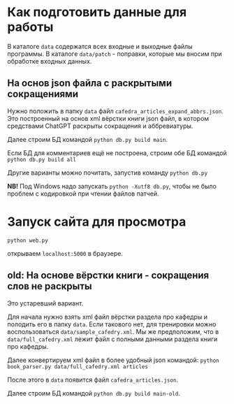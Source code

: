 # Как подготовить данные для работы

В каталоге `data` содержатся всех входные и выходные файлы программы. В каталоге `data/patch` - поправки, которые мы вносим при обработке входных данных.


## На основ json файла с раскрытыми сокращениями
Нужно положить в папку `data` файл `cafedra_articles_expand_abbrs.json`.
Это построенный на основ xml вёрстки книги json файл, в котором средствами ChatGPT раскрыты сокращения и аббревиатуры.

Далее строим БД командой
```python db.py build main```.

Если БД для комментариев ещё не построена, строим обе БД командой
```python db.py build all```

Другие варианты можно почитать, запустив команду
```python db.py```

**NB!** Под Windows надо запускать `python -Xutf8 db.py`, чтобы не было проблем с кодировкой при чтении файлов патчей.

# Запуск сайта для просмотра
```python web.py```

открываем `localhost:5000` в браузере.


## old: На основе вёрстки книги - сокращения слов не раскрыты
Это устаревший вариант.

Для начала нужно взять xml файл вёрстки раздела про кафедры и полодить его в папку `data`. Если такового нет, для тренировки можно воспользоваться `data/sample_cafedry.xml`. Мы же предположим, что в `data/full_cafedry.xml` лежит файл с полными данными раздела книги про кафедры.

Далее конвертируем xml файл в более удобный json командой:
```python book_parser.py data/full_cafedry.xml articles```

После этого в `data` появится файл `cafedra_articles.json`.

Далее строим БД командой
```python db.py build main-old```.

